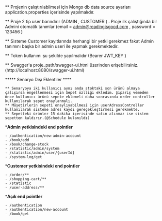 ** Projenin çalıştırılabilmesi için Mongo db data source ayarları application.properties içerisinde yapılmalıdır.

** Proje 2 tip user barındırır (ADMIN , CUSTOMER ) . Proje ilk çalıştığında bir Admini otomatik tanımlar (email = admin@readingisgood.com , password = 123456 ) 

** Sisteme Customer kayıtlarında herhangi bir yetki gerekmez fakat Admin tanımını başka bir admin useri ile yapmak gerekmektedir.

** Token kullanımı şu şekilde yapılmalıdır (Bearer JWT_KEY )

** Swagger'a proje_path/swagger-ui.html üzerinden erişebilirsiniz. (http://localhost:8080/swagger-ui.html) 


  ***** Senaryo Dışı Eklentiler ****
  
    ** Senaryoya iki kullanıcı aynı anda stoktaki son ürünü almaya çalışırsa engellenmesi için Sepet özlliği ekledim. Şipariş vemeden önce kullanıcı ürünü sepete eklemeli daha sonrasında order controller kullanılarak sepet onaylanmalı.
    ** Müşetirlerin sepeti onaylıyabilmesi için userAdressController kullanılarak sisteme adres kaydı gereçekleştirmesi gerekmekte.
    ** Sepetteki ürünler 15 dakika içerisinde satın alınmaz ise sistem sepetten kaldırır.(@Schedule kulanıldı)


  *****Admin yetkisindeki end pointler****
  
    - /authentication/new-admin-account
    - /book/add
    - /book/change-stock
    - /statistic/admin/system
    - /statistic/admin/user/{userId}
    - /system-log/get

  *****Customer yetkisindeki end pointler****
  
    - /order/**
    - /shopping-cart/**
    - /statistic
    - /user-address/**

  *****Açık end pointler****
  
    - /authentication
    - /authentication/new-account
    - /book/get
  
  

